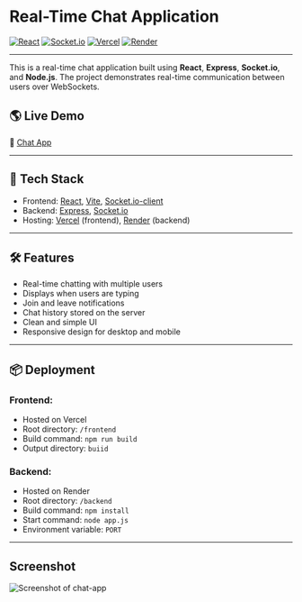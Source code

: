 # Real-Time Chat Application

[![React](https://img.shields.io/badge/React-18.2.0-blue?logo=react)](https://react.dev/)
[![Socket.io](https://img.shields.io/badge/Socket.io-4.x-black?logo=socketdotio)](https://socket.io/)
[![Vercel](https://img.shields.io/badge/Deployed%20on-Vercel-black?logo=vercel)](https://vercel.com/)
[![Render](https://img.shields.io/badge/Backend%20Hosted-Render-blueviolet?logo=render)](https://render.com/)

---

This is a real-time chat application built using **React**, **Express**, **Socket.io**, and **Node.js**. The project demonstrates real-time communication between users over WebSockets.

## 🌎 Live Demo
🔗 [Chat App](https://chat-8quxi00e6-danielles-projects-b692508c.vercel.app/)

---

## 🚀 Tech Stack
- Frontend: [React](https://react.dev/), [Vite](https://vitejs.dev/), [Socket.io-client](https://socket.io/docs/v4/client-api/)
- Backend: [Express](https://expressjs.com/), [Socket.io](https://socket.io/)
- Hosting: [Vercel](https://vercel.com/) (frontend), [Render](https://render.com/) (backend)

---

## 🛠 Features
- Real-time chatting with multiple users
- Displays when users are typing
- Join and leave notifications
- Chat history stored on the server
- Clean and simple UI
- Responsive design for desktop and mobile

---

## 📦 Deployment

### Frontend:
- Hosted on Vercel
- Root directory: `/frontend`
- Build command: `npm run build`
- Output directory: `buiid`

### Backend:
- Hosted on Render
- Root directory: `/backend`
- Build command: `npm install`
- Start command: `node app.js`
- Environment variable: `PORT`

---

## Screenshot
![Screenshot of chat-app](https://i.imgur.com/3RJboM7.png)
